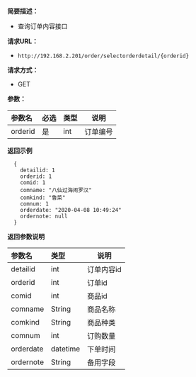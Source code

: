 
    
**简要描述：** 

- 查询订单内容接口

**请求URL：** 
- ` http://192.168.2.201/order/selectorderdetail/{orderid} `
  
**请求方式：**
- GET 

**参数：** 

|参数名|必选|类型|说明|
|:----    |:---|:----- |-----   |
|orderid |是  |int |订单编号|


 **返回示例**

``` 
  {
    detailid: 1
	orderid: 1
	comid: 1
	comname: "八仙过海闹罗汉"
	comkind: "鲁菜"
	comnum: 1
	orderdate: "2020-04-08 10:49:24"
	ordernote: null
  }
```

 **返回参数说明** 

|参数名|类型|说明|
|:-----  |:-----|-----                           |
|detailid |int   |订单内容id|
|orderid |int   |订单id|
|comid |int   |商品id|
|comname|String|商品名称|
|comkind|String|商品种类|
|comnum |int   |订购数量|
|orderdate|datetime   |下单时间|
|ordernote|String   |备用字段|




